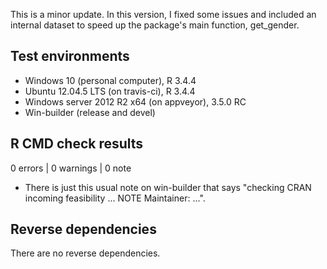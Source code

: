 This is a minor update. In this version, I fixed some issues and included an internal dataset to speed up the package's main function, get_gender.

## Test environments
* Windows 10 (personal computer), R 3.4.4 
* Ubuntu 12.04.5 LTS (on travis-ci), R 3.4.4
* Windows server 2012 R2 x64 (on appveyor), 3.5.0 RC
* Win-builder (release and devel)

## R CMD check results

0 errors | 0 warnings | 0 note

* There is just this usual note on win-builder that says "checking CRAN incoming feasibility ... NOTE
Maintainer: ...".

## Reverse dependencies

There are no reverse dependencies.
